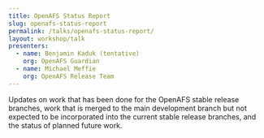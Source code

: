 ```yaml
---
title: OpenAFS Status Report
slug: openafs-status-report
permalink: /talks/openafs-status-report/
layout: workshop/talk
presenters:
  - name: Benjamin Kaduk (tentative)
    org: OpenAFS Guardian
  - name: Michael Meffie
    org: OpenAFS Release Team
---
```


Updates on work that has been done for the OpenAFS stable release branches,
work that is merged to the main development branch but not expected to be
incorporated into the current stable release branches, and the status of
planned future work.
